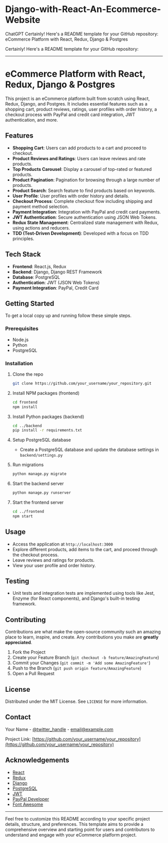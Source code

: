 # Django-with-React-An-Ecommerce-Website
 ChatGPT Certainly! Here's a README template for your GitHub repository:  eCommerce Platform with React, Redux, Django &amp; Postgres

 Certainly! Here's a README template for your GitHub repository:

---

# eCommerce Platform with React, Redux, Django & Postgres

This project is an eCommerce platform built from scratch using React, Redux, Django, and Postgres. It includes essential features such as a shopping cart, product reviews, ratings, user profiles with order history, a checkout process with PayPal and credit card integration, JWT authentication, and more.

## Features

- **Shopping Cart**: Users can add products to a cart and proceed to checkout.
- **Product Reviews and Ratings**: Users can leave reviews and rate products.
- **Top Products Carousel**: Display a carousel of top-rated or featured products.
- **Product Pagination**: Pagination for browsing through a large number of products.
- **Product Search**: Search feature to find products based on keywords.
- **User Profile**: User profiles with order history and details.
- **Checkout Process**: Complete checkout flow including shipping and payment method selection.
- **Payment Integration**: Integration with PayPal and credit card payments.
- **JWT Authentication**: Secure authentication using JSON Web Tokens.
- **Redux State Management**: Centralized state management with Redux, using actions and reducers.
- **TDD (Test-Driven Development)**: Developed with a focus on TDD principles.

## Tech Stack

- **Frontend**: React.js, Redux
- **Backend**: Django, Django REST Framework
- **Database**: PostgreSQL
- **Authentication**: JWT (JSON Web Tokens)
- **Payment Integration**: PayPal, Credit Card

## Getting Started

To get a local copy up and running follow these simple steps.

### Prerequisites

- Node.js
- Python
- PostgreSQL

### Installation

1. Clone the repo
   ```sh
   git clone https://github.com/your_username/your_repository.git
   ```
2. Install NPM packages (frontend)
   ```sh
   cd frontend
   npm install
   ```
3. Install Python packages (backend)
   ```sh
   cd ../backend
   pip install -r requirements.txt
   ```
4. Setup PostgreSQL database
   - Create a PostgreSQL database and update the database settings in `backend/settings.py`

5. Run migrations
   ```sh
   python manage.py migrate
   ```
6. Start the backend server
   ```sh
   python manage.py runserver
   ```
7. Start the frontend server
   ```sh
   cd ../frontend
   npm start
   ```

## Usage

- Access the application at `http://localhost:3000`
- Explore different products, add items to the cart, and proceed through the checkout process.
- Leave reviews and ratings for products.
- View your user profile and order history.

## Testing

- Unit tests and integration tests are implemented using tools like Jest, Enzyme (for React components), and Django's built-in testing framework.

## Contributing

Contributions are what make the open-source community such an amazing place to learn, inspire, and create. Any contributions you make are **greatly appreciated**.

1. Fork the Project
2. Create your Feature Branch (`git checkout -b feature/AmazingFeature`)
3. Commit your Changes (`git commit -m 'Add some AmazingFeature'`)
4. Push to the Branch (`git push origin feature/AmazingFeature`)
5. Open a Pull Request

## License

Distributed under the MIT License. See `LICENSE` for more information.

## Contact

Your Name - [@twitter_handle](https://twitter.com/twitter_handle) - email@example.com

Project Link: [https://github.com/your_username/your_repository](https://github.com/your_username/your_repository)

## Acknowledgements

- [React](https://reactjs.org/)
- [Redux](https://redux.js.org/)
- [Django](https://www.djangoproject.com/)
- [PostgreSQL](https://www.postgresql.org/)
- [JWT](https://jwt.io/)
- [PayPal Developer](https://developer.paypal.com/)
- [Font Awesome](https://fontawesome.com/)

---

Feel free to customize this README according to your specific project details, structure, and preferences. This template aims to provide a comprehensive overview and starting point for users and contributors to understand and engage with your eCommerce platform project.

